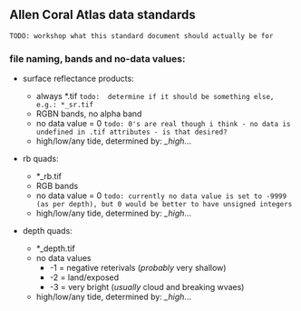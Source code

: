 ## Allen Coral Atlas data standards ##
`TODO: workshop what this standard document should actually be for`

### file naming, bands and no-data values: ###

- surface reflectance products: 
    - always *.tif 
    `todo:  determine if it should be something else, e.g.: *_sr.tif`
    - RGBN bands, no alpha band
    - no data value = 0 
    `todo: 0's are real though i think - no data is undefined in .tif attributes - is that desired?`
    - high/low/any tide, determined by: *_high*...

- rb quads: 
    - *_rb.tif
    - RGB bands
    - no data value = 0 
    `todo: currently no data value is set to -9999 (as per depth), but 0 would be better to have unsigned integers`
    - high/low/any tide, determined by: *_high*...

- depth quads: 
    - *_depth.tif 
    - no data values
      - -1 = negative reterivals (*probably* very shallow)
      - -2 = land/exposed
      - -3 = very bright (*usually* cloud and breaking wvaes)
    - high/low/any tide, determined by: *_high*...
